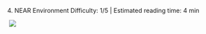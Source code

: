 <ChapterTitle>4\. NEAR Environment</ChapterTitle>
<Difficulty> Difficulty: 1/5 | Estimated reading time: 4 min </Difficulty>

<Image> 
    <img src="/dialog/happy2029.svg">
</Image>

<Spacer />